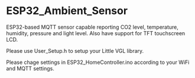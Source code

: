 # ESP32_Ambient_Sensor
ESP32-based MQTT sensor capable reporting CO2 level, temperature, humidity, pressure and light level.
Also have support for TFT touchscreen LCD.

Please use User_Setup.h to setup your Little VGL library.

Please chage settings in ESP32_HomeController.ino according to your WiFi and MQTT settings.